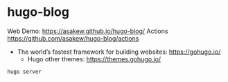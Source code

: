# hugo-blog
Web Demo: https://asakew.github.io/hugo-blog/
Actions https://github.com/asakew/hugo-blog/actions

- The world’s fastest framework for building websites: https://gohugo.io/
  - Hugo other themes: https://themes.gohugo.io/

```bash
hugo server
```

